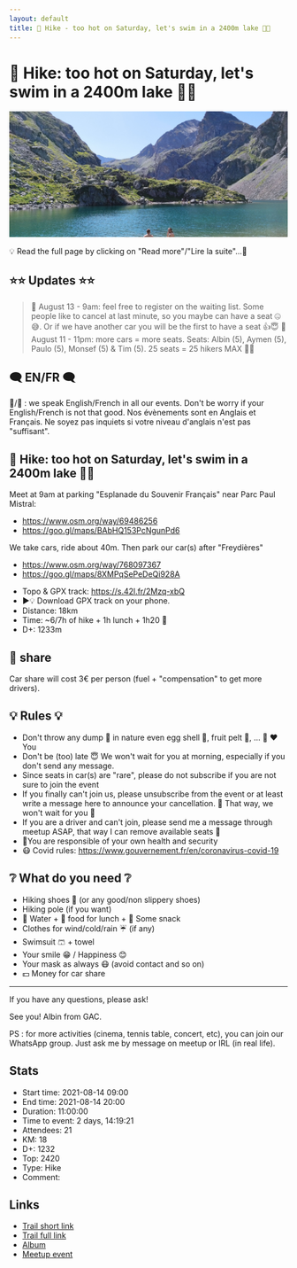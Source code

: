 ```yaml
---
layout: default
title: 🥾 Hike - too hot on Saturday, let's swim in a 2400m lake 🥶😱
---
```


# 🥾 Hike: too hot on Saturday, let's swim in a 2400m lake 🥶😱

![2021-08-14](../img/orig/2021-08-14.jpg)

💡 Read the full page by clicking on "Read more"/"Lire la suite"...💜

##  ⭐⭐ Updates ⭐⭐ 
> 📅 August 13 - 9am: feel free to register on the waiting list. Some people like to cancel at last minute, so you maybe can have a seat 🤐😅. Or if we have another car you will be the first to have a seat 👍😇
> 📅 August 11 - 11pm: more cars = more seats. Seats: Albin (5), Aymen (5), Paulo (5), Monsef (5) & Tim (5). 25 seats = 25 hikers MAX 🚶‍♂️

##  🗨️ EN/FR 🗨️ 
🦅/🐓 : we speak English/French in all our events. Don't be worry if your English/French is not that good. Nos évènements sont en Anglais et Français. Ne soyez pas inquiets si votre niveau d'anglais n'est pas "suffisant".

##  🥾 Hike: too hot on Saturday, let's swim in a 2400m lake 🥶😱 
Meet at 9am at parking "Esplanade du Souvenir Français" near Parc Paul Mistral:
- https://www.osm.org/way/69486256
- https://goo.gl/maps/BAbHQ153PcNgunPd6

We take cars, ride about 40m. Then park our car(s) after "Freydières"
- https://www.osm.org/way/768097367
- https://goo.gl/maps/8XMPqSePeDeQi928A

* Topo & GPX track: https://s.42l.fr/2Mzq-xbQ
* ▶💡 Download GPX track on your phone.
* Distance: 18km
* Time: ~6/7h of hike + 1h lunch + 1h20 🚗
* D+: 1233m

##  🚗 share 
Car share will cost 3€ per person (fuel + "compensation" to get more drivers).

##  💡 Rules 💡 
- Don't throw any dump 🚮 in nature even egg shell 🥚, fruit pelt 🍌, ... 🌳 ❤️ You
- Don't be (too) late 😇 We won't wait for you at morning, especially if you don't send any message.
- Since seats in car(s) are "rare", please do not subscribe if you are not sure to join the event
- If you finally can't join us, please unsubscribe from the event or at least write a message here to announce your cancellation. 💜 That way, we won't wait for you 💜
- If you are a driver and can't join, please send me a message through meetup ASAP, that way I can remove available seats 🚗
- 💟You are responsible of your own health and security
- 😷 Covid rules: https://www.gouvernement.fr/en/coronavirus-covid-19

##  ❔ What do you need ❔ 
- Hiking shoes 🥾 (or any good/non slippery shoes)
- Hiking pole (if you want)
- 🧃 Water + 🥕 food for lunch + 🍫 Some snack
- Clothes for wind/cold/rain ☔ (if any)
- Swimsuit 🩳 + towel
- Your smile 😁 / Happiness 😊
- Your mask as always 😷 (avoid contact and so on)
- 💵 Money for car share

-----------------------
If you have any questions, please ask!

See you! Albin from GAC.

PS : for more activities (cinema, tennis table, concert, etc), you can join our WhatsApp group. Just ask me by message on meetup or IRL (in real life).

## Stats

- Start time: 2021-08-14 09:00
- End time: 2021-08-14 20:00
- Duration: 11:00:00
- Time to event: 2 days, 14:19:21
- Attendees: 21
- KM: 18
- D+: 1232
- Top: 2420
- Type: Hike
- Comment: 

## Links

- [Trail short link](https://s.42l.fr/2Mzq-xbQ)
- [Trail full link]()
- [Album](https://binnette.github.io/GacImg2021/2021-08-14-🥾-Hike-too-hot-on-Saturday,-lets-swim-in-a-2400m-lake-🥶😱.html)
- [Meetup event](https://www.meetup.com/grenoble-adventure-club-english-french/events/280053697/)
